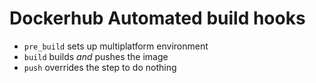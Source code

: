# Dockerhub Automated build hooks

* `pre_build` sets up multiplatform environment
* `build` builds *and* pushes the image
* `push` overrides the step to do nothing

